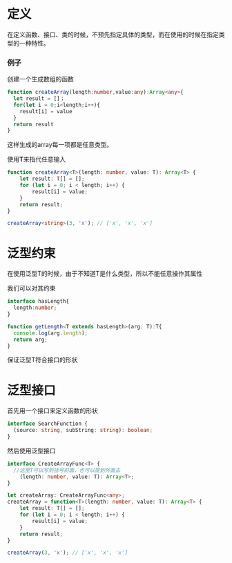 # 定义

在定义函数、接口、类的时候，不预先指定具体的类型，而在使用的时候在指定类型的一种特性。

### 例子

创建一个生成数组的函数

```typescript
function createArray(length:number,value:any):Array<any>{
  let result = []；
  for(let i = 0;i<length;i++){
    result[i] = value
  }
  return result
}
```

这样生成的array每一项都是任意类型。

使用**T**来指代任意输入

```typescript
function createArray<T>(length: number, value: T): Array<T> {
    let result: T[] = [];
    for (let i = 0; i < length; i++) {
        result[i] = value;
    }
    return result;
}

createArray<string>(3, 'x'); // ['x', 'x', 'x']
```

# 泛型约束

在使用泛型T的时候，由于不知道T是什么类型，所以不能任意操作其属性

我们可以对其约束

```typescript
interface hasLength{
  length:number;
}

function getLength<T extends hasLength>(arg: T):T{
  console.log(arg.length);
  return arg;
}
```

保证泛型T符合接口的形状

# 泛型接口

首先用一个接口来定义函数的形状

```typescript
interface SearchFunction {
  (source: string, subString: string): boolean;
}
```



然后使用泛型接口

```typescript
interface CreateArrayFunc<T> {
  //这里T可以写到括号前面，也可以提到外面去
    (length: number, value: T): Array<T>;
}

let createArray: CreateArrayFunc<any>;
createArray = function<T>(length: number, value: T): Array<T> {
    let result: T[] = [];
    for (let i = 0; i < length; i++) {
        result[i] = value;
    }
    return result;
}

createArray(3, 'x'); // ['x', 'x', 'x']
```